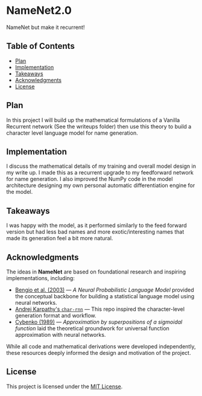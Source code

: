 # NameNet2.0
NameNet but make it recurrent!

## Table of Contents
- [Plan](#plan)
- [Implementation](#implementation)
- [Takeaways](#takeaways)
- [Acknowledgments](#acknowledgments)
- [License](#license)

## Plan
In this project I will build up the mathematical formulations of a Vanilla Recurrent network
(See the writeups folder) then use this theory to build a character level language model for name generation.

## Implementation
I discuss the mathematical details of my training and overall model design
in my write up. I made this as a recurrent upgrade to my feedforward network for name generation. I also improved the NumPy code in the model architecture
designing my own personal automatic differentiation engine for the model.

## Takeaways
I was happy with the model, as it performed similarly to the feed forward version but had less bad names and more exotic/interesting names that made its generation feel a bit more natural.

## Acknowledgments

The ideas in **NameNet** are based on foundational research and inspiring implementations, including:

- [Bengio et al. (2003)](https://www.jmlr.org/papers/volume3/bengio03a/bengio03a.pdf) — *A Neural Probabilistic Language Model* provided the conceptual backbone for building a statistical language model using neural networks.
- [Andrej Karpathy's `char-rnn`](https://github.com/karpathy/char-rnn) — This repo inspired the character-level generation format and workflow.
- [Cybenko (1989)](https://www.sciencedirect.com/science/article/pii/0893608089900208) — *Approximation by superpositions of a sigmoidal function* laid the theoretical groundwork for universal function approximation with neural networks.

While all code and mathematical derivations were developed independently, these resources deeply informed the design and motivation of the project.

## License
This project is licensed under the [MIT License](LICENSE).
